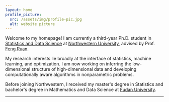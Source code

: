 ```yaml
---
layout: home
profile_picture:
  src: /assets/img/profile-pic.jpg
  alt: website picture
---
```


<p>
Welcome to my homepage!
I am currently a third-year Ph.D. student in <a href="https://statistics.northwestern.edu/">Statistics and Data Science</a> at <a href="https://www.northwestern.edu/">Northwestern University</a>, advised by Prof. <a href="https://fengruan.github.io/index.html">Feng Ruan</a>.
</p>



<p>
My research interests lie broadly at the interface of statistics, machine learning, and optimization. I am now working on inferring the low-dimensional structure of high-dimensional data and developing computationally aware algorithms in nonparametric problems.
</p>

<p>
Before joining Northwestern, I received my master's degree in Statistics and bachelor's degree in Mathematics and Data Science at <a href="https://www.fudan.edu.cn/en/">Fudan University</a>.
</p>

-----------
